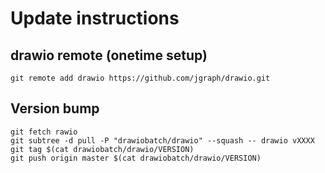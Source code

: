 # Update instructions

## drawio remote (onetime setup)

    git remote add drawio https://github.com/jgraph/drawio.git

## Version bump

    git fetch rawio
    git subtree -d pull -P "drawiobatch/drawio" --squash -- drawio vXXXX
    git tag $(cat drawiobatch/drawio/VERSION)
    git push origin master $(cat drawiobatch/drawio/VERSION)
